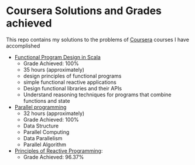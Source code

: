 Coursera Solutions and Grades achieved
=================

This repo contains  my solutions to the problems of [Coursera](https://www.coursera.org) courses I have accomplished


- [Functional Program Design in Scala](https://coursera.org/share/be5578d8bb6f22faa8cb66c0125bd80a) 
  - Grade Achieved: 100%
  - 35 hours (approximately)
  - design principles of functional programs
  - simple functional reactive applications
  - Design functional libraries and their APIs
  - Understand reasoning techniques for programs that combine functions and state
- [Parallel programming](https://coursera.org/share/cc981bbae9f600f312c7dd8de13cd1ad)
  - 32 hours (approximately)
  - Grade Achieved: 100%
  - Data Structure 
  - Parallel Computing 
  - Data Parallelism 
  - Parallel Algorithm
- [Principles of Reactive Programming](reactive-002):
  - Grade Achieved: 96.37% 
  
